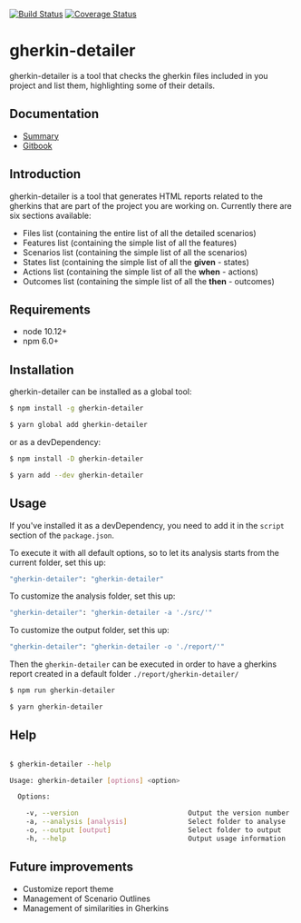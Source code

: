 [![Build Status](https://travis-ci.org/silversonicaxel/gherkin-detailer.svg?branch=master)](https://travis-ci.org/silversonicaxel/gherkin-detailer)
[![Coverage Status](https://coveralls.io/repos/github/silversonicaxel/gherkin-detailer/badge.svg?branch=master)](https://coveralls.io/github/silversonicaxel/gherkin-detailer?branch=master)

# gherkin-detailer
gherkin-detailer is a tool that checks the gherkin files included in you project and list them, highlighting some of their details.

## Documentation
* [Summary](SUMMARY.md)
* [Gitbook](https://silversonicaxel.gitbook.io/gherkin-detailer/)

## Introduction
gherkin-detailer is a tool that generates HTML reports related to the gherkins that are part of the project you are working on. Currently there are six sections available:
* Files list (containing the entire list of all the detailed scenarios)
* Features list (containing the simple list of all the features)
* Scenarios list (containing the simple list of all the scenarios)
* States list (containing the simple list of all the **given** - states)
* Actions list (containing the simple list of all the **when** - actions)
* Outcomes list (containing the simple list of all the **then** - outcomes)

## Requirements
* node 10.12+
* npm 6.0+

## Installation
gherkin-detailer can be installed as a global tool:

```bash
$ npm install -g gherkin-detailer

$ yarn global add gherkin-detailer
```

or as a devDependency:

```bash
$ npm install -D gherkin-detailer

$ yarn add --dev gherkin-detailer
```

## Usage
If you've installed it as a devDependency, you need to add it in the `script` section of the `package.json`.

To execute it with all default options, so to let its analysis starts from the current folder, set this up:
```bash
"gherkin-detailer": "gherkin-detailer"
```

To customize the analysis folder, set this up:
```bash
"gherkin-detailer": "gherkin-detailer -a './src/'"
```

To customize the output folder, set this up:
```bash
"gherkin-detailer": "gherkin-detailer -o './report/'"
```

Then the `gherkin-detailer` can be executed in order to have a gherkins report created in a default folder `./report/gherkin-detailer/`

```bash
$ npm run gherkin-detailer

$ yarn gherkin-detailer
```

## Help
```bash

$ gherkin-detailer --help

Usage: gherkin-detailer [options] <option>

  Options:

    -v, --version                           Output the version number
    -a, --analysis [analysis]               Select folder to analyse
    -o, --output [output]                   Select folder to output
    -h, --help                              Output usage information

```

## Future improvements
* Customize report theme
* Management of Scenario Outlines
* Management of similarities in Gherkins
